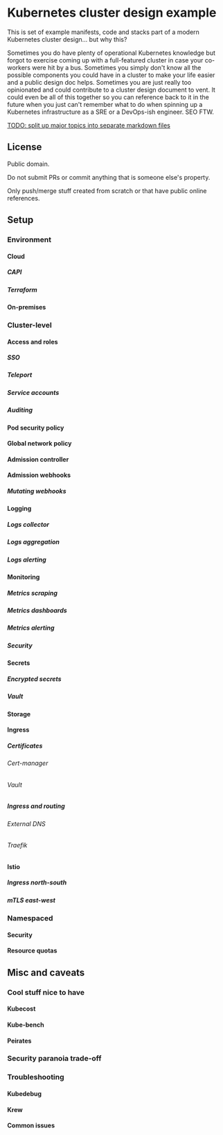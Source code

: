 # Kubernetes cluster design example

This is set of example manifests, code and stacks part of a modern Kubernetes cluster design... but why this?

Sometimes you do have plenty of operational Kubernetes knowledge but forgot to exercise coming up with a full-featured cluster in case your co-workers were hit by a bus. Sometimes you simply don't know all the possible components you could have in a cluster to make your life easier and a public design doc helps. Sometimes you are just really too opinionated and could contribute to a cluster design document to vent. It could even be all of this together so you can reference back to it in the future when you just can't remember what to do when spinning up a Kubernetes infrastructure as a SRE or a DevOps-ish engineer. SEO FTW.

[TODO: split up major topics into separate markdown files](https://github.com/caiobegotti/kubernetes-cluster-design-example/issues/1)

## License

Public domain.

Do not submit PRs or commit anything that is someone else's property.

Only push/merge stuff created from scratch or that have public online references.

## Setup

### Environment

#### Cloud

##### CAPI

##### Terraform

#### On-premises

### Cluster-level

#### Access and roles

##### SSO

##### Teleport

##### Service accounts

##### Auditing

#### Pod security policy

#### Global network policy

#### Admission controller

#### Admission webhooks

##### Mutating webhooks

#### Logging

##### Logs collector

##### Logs aggregation

##### Logs alerting

#### Monitoring

##### Metrics scraping

##### Metrics dashboards

##### Metrics alerting

##### Security

#### Secrets

##### Encrypted secrets

##### Vault

#### Storage

#### Ingress

##### Certificates

###### Cert-manager

###### Vault

##### Ingress and routing

###### External DNS

###### Traefik

#### Istio

##### Ingress north-south

##### mTLS east-west

### Namespaced

#### Security

#### Resource quotas

## Misc and caveats

### Cool stuff nice to have

#### Kubecost

#### Kube-bench

#### Peirates

### Security paranoia trade-off

### Troubleshooting

#### Kubedebug

#### Krew

#### Common issues
